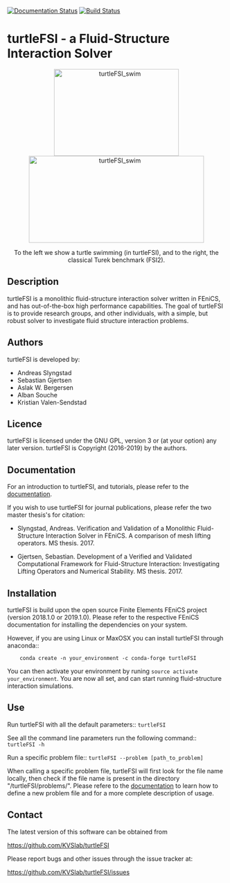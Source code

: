 [![Documentation Status](https://readthedocs.org/projects/turtlefsi2/badge/?version=latest)](https://turtlefsi2.readthedocs.io/en/latest/?badge=latest)
[![Build Status](https://travis-ci.org/KVSlab/turtleFSI.svg?branch=master)](https://travis-ci.org/KVSlab/turtleFSI)


# turtleFSI - a Fluid-Structure Interaction Solver

<p align="center">
    <img src="figs/turtleFSI_swim.gif" width="288" height="200" alt="turtleFSI_swim"/>
    <img src="figs/turek_benchmark.gif" width="404" height="200" alt="turtleFSI_swim"/>
</p>
<p align="center">
  To the left we show a turtle swimming (in turtleFSI), and to the right, the classical Turek benchmark (FSI2).
</p>


Description
-----------
turtleFSI is a monolithic fluid-structure interaction solver written in FEniCS, and has out-of-the-box high performance capabilities. The goal of turtleFSI is to provide research groups, and other individuals, with a simple, but robust solver to investigate fluid structure interaction problems.


Authors
-------
turtleFSI is developed by:

  * Andreas Slyngstad
  * Sebastian Gjertsen
  * Aslak W. Bergersen
  * Alban Souche
  * Kristian Valen-Sendstad


Licence
-------
turtleFSI is licensed under the GNU GPL, version 3 or (at your option) any
later version. turtleFSI is Copyright (2016-2019) by the authors.


Documentation
-------------
For an introduction to turtleFSI, and tutorials, please refer to the [documentation](https://turtlefsi2.readthedocs.io/en/latest/).

If you wish to use turtleFSI for journal publications, please refer the two master thesis's for citation:

  * Slyngstad, Andreas. Verification and Validation of a Monolithic Fluid-Structure Interaction Solver in FEniCS. A comparison of mesh lifting operators. MS thesis. 2017.

  * Gjertsen, Sebastian. Development of a Verified and Validated Computational Framework for Fluid-Structure Interaction: Investigating Lifting Operators and Numerical Stability. MS thesis. 2017.


Installation
------------
turtleFSI is build upon the open source Finite Elements FEniCS project (version 2018.1.0 or 2019.1.0).
Please refer to the respective FEniCS documentation for installing the dependencies on your system.

However, if you are using Linux or MaxOSX you can install turtleFSI through anaconda::

        conda create -n your_environment -c conda-forge turtleFSI

You can then activate your environment by runing ``source activate your_environment``.
You are now all set, and can start running fluid-structure interaction simulations.


Use
---
Run turtleFSI with all the default parameters::
   ``turtleFSI``

See all the command line parameters run the following command::
  ``turtleFSI -h``

Run a specific problem file::
  ``turtleFSI --problem [path_to_problem]``

When calling a specific problem file, turtleFSI will first look for the file name locally, then check if the file name is present in the directory "/turtleFSI/problems/".
Please refere to the [documentation](https://turtlefsi2.readthedocs.io/en/latest/) to learn how to define a new problem file and for a more complete description of usage.


Contact
-------
The latest version of this software can be obtained from

  https://github.com/KVSlab/turtleFSI

Please report bugs and other issues through the issue tracker at:

  https://github.com/KVSlab/turtleFSI/issues
